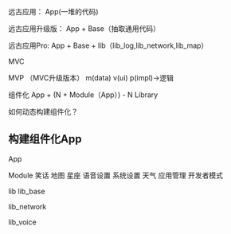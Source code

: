 远古应用： App(一堆的代码)

远古应用升级版： App + Base（抽取通用代码）

远古应用Pro: App + Base + lib（lib_log,lib_network,lib_map）

MVC

MVP （MVC升级版本） m(data) v(ui) p(impl)->逻辑

组件化 App + (N + Module（App）) - N Library

如何动态构建组件化？



## 构建组件化App

App 

Module 笑话 地图 星座 语音设置 系统设置 天气 应用管理 开发者模式

lib lib_base 

lib_network 

lib_voice



